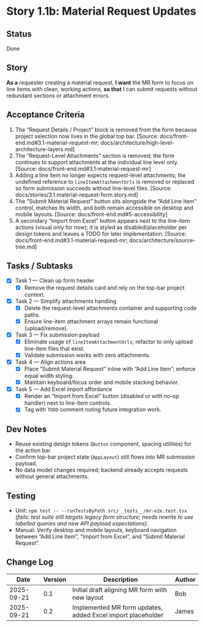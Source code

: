 # Story 1.1b: Material Request Updates

## Status
Done

## Story
**As a** requester creating a material request,
**I want** the MR form to focus on line items with clean, working actions,
**so that** I can submit requests without redundant sections or attachment errors.

## Acceptance Criteria
1. The “Request Details / Project” block is removed from the form because project selection now lives in the global top bar. [Source: docs/front-end.md#3.1-material-request-mr; docs/architecture/high-level-architecture-layers.md]
2. The “Request-Level Attachments” section is removed; the form continues to support attachments at the individual line level only. [Source: docs/front-end.md#3.1-material-request-mr]
3. Adding a line item no longer expects request-level attachments; the undefined reference to `lineItemAttachmentUrls` is removed or replaced so form submission succeeds without line-level files. [Source: docs/stories/3.1.material-request-form.story.md]
4. The “Submit Material Request” button sits alongside the “Add Line Item” control, matches its width, and both remain accessible on desktop and mobile layouts. [Source: docs/front-end.md#5-accessibility]
5. A secondary “Import from Excel” button appears next to the line-item actions (visual only for now); it is styled as disabled/placeholder per design tokens and leaves a TODO for later implementation. [Source: docs/front-end.md#3.1-material-request-mr; docs/architecture/source-tree.md]

## Tasks / Subtasks
- [x] Task 1 — Clean up form header
  - [x] Remove the request details card and rely on the top-bar project context.
- [x] Task 2 — Simplify attachments handling
  - [x] Delete the request-level attachments container and supporting code paths.
  - [x] Ensure line-item attachment arrays remain functional (upload/remove).
- [x] Task 3 — Fix submission payload
  - [x] Eliminate usage of `lineItemAttachmentUrls`; refactor to only upload line-item files that exist.
  - [x] Validate submission works with zero attachments.
- [x] Task 4 — Align actions area
  - [x] Place “Submit Material Request” inline with “Add Line Item”; enforce equal width styling.
  - [x] Maintain keyboard/focus order and mobile stacking behavior.
- [x] Task 5 — Add Excel import affordance
  - [x] Render an “Import from Excel” button (disabled or with no-op handler) next to line-item controls.
  - [x] Tag with `TODO` comment noting future integration work.

## Dev Notes
- Reuse existing design tokens (`Button` component, spacing utilities) for the action bar.
- Confirm top-bar project state (`AppLayout`) still flows into MR submission payload.
- No data model changes required; backend already accepts requests without general attachments.

## Testing
- Unit: `npm test -- --runTestsByPath src/__tests__/mr-e2e.test.tsx` *(fails: test suite still targets legacy form structure; needs rewrite to use labelled queries and new API payload expectations).* 
- Manual: Verify desktop and mobile layouts, keyboard navigation between “Add Line Item”, “Import from Excel”, and “Submit Material Request”.

## Change Log
| Date       | Version | Description                                     | Author |
|------------|---------|-------------------------------------------------|--------|
| 2025-09-21 | 0.1     | Initial draft aligning MR form with new layout  | Bob    |
| 2025-09-21 | 0.2     | Implemented MR form updates, added Excel import placeholder | James |
